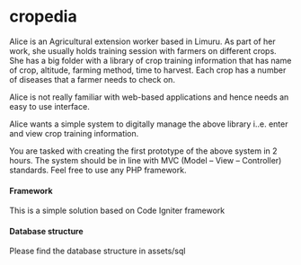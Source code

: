 # cropedia #

Alice is an Agricultural extension worker based in Limuru. As part of her work, she usually holds training session with farmers on different crops. She has a big folder with a library of crop training information that has name of crop, altitude, farming method, time to harvest. Each crop has a number of diseases that a farmer needs to check on.

Alice is not really familiar with web-based applications and hence needs an easy to use interface. 

Alice wants a simple system to digitally manage the above library i..e. enter and view crop training information. 

You are tasked with creating the first prototype of the above system in 2 hours.  The system should be in line with MVC (Model – View – Controller) standards. Feel free to use any PHP framework.

#### Framework ####

This is a simple solution based on Code Igniter framework

#### Database structure ####

Please find the database structure in assets/sql
